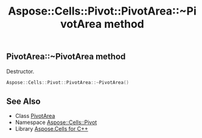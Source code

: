 ﻿---
title: Aspose::Cells::Pivot::PivotArea::~PivotArea method
linktitle: ~PivotArea
second_title: Aspose.Cells for C++ API Reference
description: 'Aspose::Cells::Pivot::PivotArea::~PivotArea method. Destructor in C++.'
type: docs
weight: 200
url: /cpp/aspose.cells.pivot/pivotarea/~pivotarea/
---
## PivotArea::~PivotArea method


Destructor.

```cpp
Aspose::Cells::Pivot::PivotArea::~PivotArea()
```

## See Also

* Class [PivotArea](../)
* Namespace [Aspose::Cells::Pivot](../../)
* Library [Aspose.Cells for C++](../../../)
